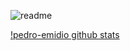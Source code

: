 ![readme](https://user-images.githubusercontent.com/67286282/104191933-ea23a280-53fc-11eb-9e9a-84170ace8b05.jpg)

[!pedro-emidio github stats](https://github-readme-stats.vercel.app/api?username=pedro-emidio&show_icons=true&theme=tokyonight&count_private=true)



